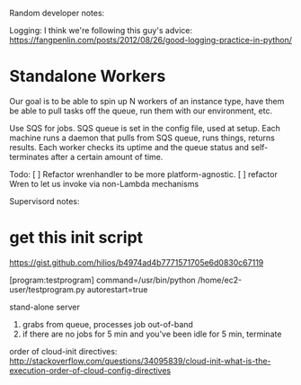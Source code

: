 Random developer notes:

Logging:
I think we're following this guy's advice:
https://fangpenlin.com/posts/2012/08/26/good-logging-practice-in-python/


# Standalone Workers

Our goal is to be able to spin up N workers of an instance type, have
them be able to pull tasks off the queue, run them with our
environment, etc.

Use SQS for jobs. SQS queue is set in the config file, used at setup. 
Each machine runs a daemon that pulls from SQS queue, runs things, returns
results. 
Each worker checks its uptime and the queue status and self-terminates
after a certain amount of time. 

Todo: 
[ ] Refactor wrenhandler to be more platform-agnostic. 
[ ] refactor Wren to let us invoke via non-Lambda mechanisms




Supervisord notes:
# get this init script

https://gist.github.com/hilios/b4974ad4b7771571705e6d0830c67119


[program:testprogram]
command=/usr/bin/python /home/ec2-user/testprogram.py
autorestart=true


stand-alone server
1. grabs from queue, processes job out-of-band
2. if there are no jobs for 5 min and you've been idle for 5 min, terminate


order of cloud-init directives:
http://stackoverflow.com/questions/34095839/cloud-init-what-is-the-execution-order-of-cloud-config-directives


